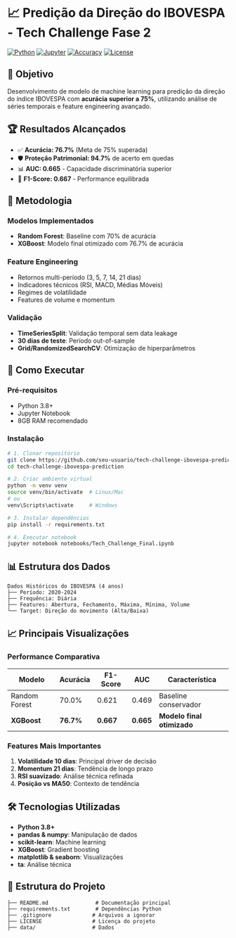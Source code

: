 # 📈 Predição da Direção do IBOVESPA - Tech Challenge Fase 2

[![Python](https://img.shields.io/badge/Python-3.8+-blue.svg)](https://python.org)
[![Jupyter](https://img.shields.io/badge/Jupyter-Notebook-orange.svg)](https://jupyter.org)
[![Accuracy](https://img.shields.io/badge/Accuracy-76.7%25-brightgreen.svg)]()
[![License](https://img.shields.io/badge/License-MIT-yellow.svg)](LICENSE)

## 🎯 Objetivo

Desenvolvimento de modelo de machine learning para predição da direção do índice IBOVESPA com **acurácia superior a 75%**, utilizando análise de séries temporais e feature engineering avançado.

## 🏆 Resultados Alcançados

- ✅ **Acurácia: 76.7%** (Meta de 75% superada)
- 🛡️ **Proteção Patrimonial: 94.7%** de acerto em quedas
- 📊 **AUC: 0.665** - Capacidade discriminatória superior
- 🎯 **F1-Score: 0.667** - Performance equilibrada

## 🔬 Metodologia

### Modelos Implementados
- **Random Forest**: Baseline com 70% de acurácia
- **XGBoost**: Modelo final otimizado com 76.7% de acurácia

### Feature Engineering
- Retornos multi-período (3, 5, 7, 14, 21 dias)
- Indicadores técnicos (RSI, MACD, Médias Móveis)
- Regimes de volatilidade
- Features de volume e momentum

### Validação
- **TimeSeriesSplit**: Validação temporal sem data leakage
- **30 dias de teste**: Período out-of-sample
- **Grid/RandomizedSearchCV**: Otimização de hiperparâmetros

## 🚀 Como Executar

### Pré-requisitos
- Python 3.8+
- Jupyter Notebook
- 8GB RAM recomendado

### Instalação
```bash
# 1. Clonar repositório
git clone https://github.com/seu-usuario/tech-challenge-ibovespa-prediction.git
cd tech-challenge-ibovespa-prediction

# 2. Criar ambiente virtual
python -m venv venv
source venv/bin/activate  # Linux/Mac
# ou
venv\Scripts\activate     # Windows

# 3. Instalar dependências
pip install -r requirements.txt

# 4. Executar notebook
jupyter notebook notebooks/Tech_Challenge_Final.ipynb
```

## 📊 Estrutura dos Dados

```
Dados Históricos do IBOVESPA (4 anos)
├── Período: 2020-2024
├── Frequência: Diária
├── Features: Abertura, Fechamento, Máxima, Mínima, Volume
└── Target: Direção do movimento (Alta/Baixa)
```

## 📈 Principais Visualizações

### Performance Comparativa

| Modelo | Acurácia | F1-Score | AUC | Característica |
|--------|----------|----------|-----|----------------|
| Random Forest | 70.0% | 0.621 | 0.469 | Baseline conservador |
| **XGBoost** | **76.7%** | **0.667** | **0.665** | **Modelo final otimizado** |

### Features Mais Importantes
1. **Volatilidade 10 dias**: Principal driver de decisão
2. **Momentum 21 dias**: Tendência de longo prazo
3. **RSI suavizado**: Análise técnica refinada
4. **Posição vs MA50**: Contexto de tendência

## 🛠️ Tecnologias Utilizadas

- **Python 3.8+**
- **pandas & numpy**: Manipulação de dados
- **scikit-learn**: Machine learning
- **XGBoost**: Gradient boosting
- **matplotlib & seaborn**: Visualizações
- **ta**: Análise técnica

## 📁 Estrutura do Projeto

```
├── README.md               # Documentação principal
├── requirements.txt        # Dependências Python
├── .gitignore             # Arquivos a ignorar
├── LICENSE                # Licença do projeto
├── data/                  # Dados 
